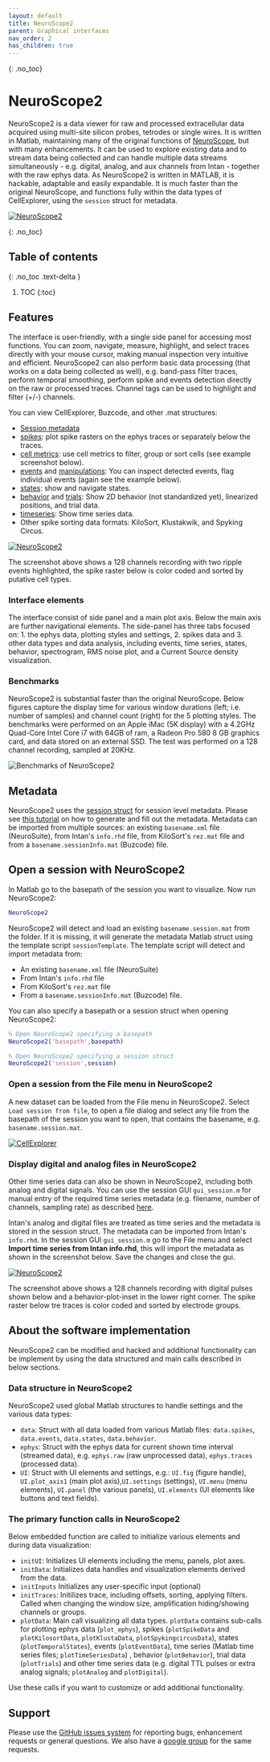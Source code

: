 ```yaml
---
layout: default
title: NeuroScope2
parent: Graphical interfaces
nav_order: 2
has_children: true
---
```

{: .no_toc}
# NeuroScope2
NeuroScope2 is a data viewer for raw and processed extracellular data acquired using multi-site silicon probes, tetrodes or single wires. It is written in Matlab, maintaining many of the original functions of [NeuroScope](http://neurosuite.sourceforge.net/), but with many enhancements. It can be used to explore existing data and to stream data being collected and can handle multiple data streams simultaneously - e.g. digital, analog, and aux channels from Intan - together with the raw ephys data. As NeuroScope2 is written in MATLAB, it is hackable, adaptable and easily expandable. It is much faster than the original NeuroScope, and functions fully within the data types of CellExplorer, using the `session` struct for metadata.

<a href="https://raw.githubusercontent.com/petersenpeter/common_resources/main/images/NeuroScope2_screenshot_1.png">![NeuroScope2](https://raw.githubusercontent.com/petersenpeter/common_resources/main/images/NeuroScope2_screenshot_1_lowress.jpeg)</a>

{: .no_toc}
## Table of contents
{: .no_toc .text-delta }

1. TOC
{:toc}

## Features
The interface is user-friendly, with a single side panel for accessing most functions. You can zoom, navigate, measure, highlight, and select traces directly with your mouse cursor, making manual inspection very intuitive and efficient. NeuroScope2 can also perform basic data processing (that works on a data being collected as well), e.g. band-pass filter traces, perform temporal smoothing, perform spike and events detection directly on the raw or processed traces. Channel tags can be used to highlight and filter (+/-) channels.

You can view CellExplorer, Buzcode, and other .mat structures:
* [Session metadata](https://cellexplorer.org/datastructure/data-structure-and-format/#session-metadata)
* [spikes](https://cellexplorer.org/datastructure/data-structure-and-format/#spikes): plot spike rasters on the ephys traces or separately below the traces.
* [cell metrics](https://cellexplorer.org/datastructure/standard-cell-metrics/): use cell metrics to filter, group or sort cells (see example screenshot below).
* [events](https://cellexplorer.org/datastructure/data-structure-and-format/#events) and [manipulations](https://cellexplorer.org/datastructure/data-structure-and-format/#manipulations): You can inspect detected events, flag individual events (again see the example below).
* [states](https://cellexplorer.org/datastructure/data-structure-and-format/#states): show and navigate states.
* [behavior](https://cellexplorer.org/datastructure/data-structure-and-format/#behavior) and [trials](https://cellexplorer.org/datastructure/data-structure-and-format/#trials): Show 2D behavior (not standardized yet), linearized positions, and trial data.
* [timeseries](https://cellexplorer.org/datastructure/data-structure-and-format/#time-series): Show time series data.
* Other spike sorting data formats: KiloSort, Klustakwik, and Spyking Circus.

<a href="https://raw.githubusercontent.com/petersenpeter/common_resources/main/images/NeuroScope2_screenshot_ripple.png">![NeuroScope2](https://raw.githubusercontent.com/petersenpeter/common_resources/main/images/NeuroScope2_screenshot_ripple_lowress.jpeg)</a>

The screenshot above shows a 128 channels recording with two ripple events highlighted, the spike raster below is color coded and sorted by putative cell types.

### Interface elements
The interface consist of side panel and a main plot axis. Below the main axis are further navigational elements. The side-panel has three tabs focused on: 1. the ephys data, plotting styles and settings, 2. spikes data and 3. other data types and data analysis, including events, time series, states, behavior, spectrogram, RMS noise plot, and a Current Source density visualization.

### Benchmarks
NeuroScope2 is substantial faster than the original NeuroScope. Below figures capture the display time for various window durations (left; i.e. number of samples) and channel count (right) for the 5 plotting styles. The benchmarks were performed on an Apple iMac (5K display) with a 4.2GHz Quad-Core Intel Core i7 with 64GB of ram, a Radeon Pro 580 8 GB graphics card, and data stored on an external SSD. The test was performed on a 128 channel recording, sampled at 20KHz.

![Benchmarks of NeuroScope2](https://raw.githubusercontent.com/petersenpeter/common_resources/main/images/benchmark_window_duration-01.png)

## Metadata
NeuroScope2 uses the [session struct](https://cellexplorer.org/datastructure/data-structure-and-format/#session-metadata) for session level metadata. Please see [this tutorial](https://cellexplorer.org/tutorials/metadata-tutorial/) on how to generate and fill out the metadata. Metadata can be imported from multiple sources: an existing `basename.xml` file (NeuroSuite), from Intan's `info.rhd` file, from KiloSort's `rez.mat` file and from a `basename.sessionInfo.mat` (Buzcode) file.

## Open a session with NeuroScope2
In Matlab go to the basepath of the session you want to visualize. Now run NeuroScope2:
```m
NeuroScope2
```
NeuroScope2 will detect and load an existing `basename.session.mat` from the folder. If it is missing, it will generate the metadata Matlab struct using the template script `sessionTemplate`. The template script will detect and import metadata from:
* An existing `basename.xml` file (NeuroSuite)
* From Intan's `info.rhd` file
* From KiloSort's `rez.mat` file
* From a `basename.sessionInfo.mat` (Buzcode) file. 

You can also specify a basepath or a session struct when opening NeuroScope2:
```m
% Open NeuroScope2 specifying a basepath
NeuroScope2('basepath',basepath)

% Open NeuroScope2 specifying a session struct
NeuroScope2('session',session)
```
### Open a session from the File menu in NeuroScope2
A new dataset can be loaded from the File menu in NeuroScope2. Select `Load session from file`, to open a file dialog and select any file from the basepath of the session you want to open, that contains the basename, e.g. `basename.session.mat`.

<a href="https://raw.githubusercontent.com/petersenpeter/common_resources/main/images/gui_session_inputs.png">![CellExplorer](https://raw.githubusercontent.com/petersenpeter/common_resources/main/images/gui_session_inputs.png)</a>


### Display digital and analog files in NeuroScope2
Other time series data can also be shown in NeuroScope2, including both analog and digital signals. You can use the session GUI `gui_session.m` for manual entry of the required time series metadata (e.g. filename, number of channels, sampling rate) as described [here](https://cellexplorer.org/datastructure/data-structure-and-format/#session-metadata).

Intan's analog and digital files are treated as time series and the metadata is stored in the session struct. The metadata can be imported from Intan's `info.rhd`. In the session GUI `gui_session.m` go to the File menu and select __Import time series from Intan info.rhd__, this will import the metadata as shown in the screenshot below. Save the changes and close the gui.

<a href="https://raw.githubusercontent.com/petersenpeter/common_resources/main/images/NeuroScope2_screenshot_behavior.png">![NeuroScope2](https://raw.githubusercontent.com/petersenpeter/common_resources/main/images/NeuroScope2_screenshot_behavior_lowress.jpeg)</a>

The screenshot above shows a 128 channels recording with digital pulses shown below and a behavior-plot-inset in the lower right corner. The spike raster below tre traces is color coded and sorted by electrode groups.

## About the software implementation
NeuroScope2 can be modified and hacked and additional functionality can be implement by using the data structured and main calls described in below sections.

### Data structure in NeuroScope2
NeuroScope2 used global Matlab structures to handle settings and the various data types:
* `data`: Struct with all data loaded from various Matlab files: `data.spikes`, `data.events`, `data.states`, `data.behavior`.
* `ephys`: Struct with the ephys data for current shown time interval (streamed data), e.g. `ephys.raw` (raw unprocessed data), `ephys.traces` (processed data).
* `UI`: Struct with UI elements and settings, e.g.: `UI.fig` (figure handle), `UI.plot_axis1` (main plot axis),`UI.settings` (settings), `UI.menu` (menu elements), `UI.panel` (the various panels), `UI.elements` (UI elements like buttons and text fields).

### The primary function calls in NeuroScope2
Below embedded function are called to initialize various elements and during data visualization:
* `initUI`: Initializes UI elements including the menu, panels, plot axes. 
* `initData`: Initializes data handles and visualization elements derived from the data.
* `initInputs` Initializes any user-specific input (optional)
* `initTraces`: Initilizes trace, including offsets, sorting, applying filters. Called when changing the window size, amplification hiding/showing channels or groups.
* `plotData`: Main call visualizing all data types. `plotData` contains sub-calls for plotting ephys data (`plot_ephys`), spikes (`plotSpikeData` and `plotKilosortData`, `plotKlustaData`, `plotSpykingcircusData`), states (`plotTemporalStates`), events (`plotEventData`), time series (Matlab time series files; `plotTimeSeriesData`) , behavior (`plotBehavior`), trial data (`plotTrials`) and other time series data (e.g. digital TTL pulses or extra analog signals; `plotAnalog` and `plotDigital`).

Use these calls if you want to customize or add additional functionality. 

## Support
Please use the [GitHub issues system](https://github.com/petersenpeter/CellExplorer/issues) for reporting bugs, enhancement requests or general questions. We also have a [google group](https://groups.google.com/g/cellexplorer/) for the same requests.
